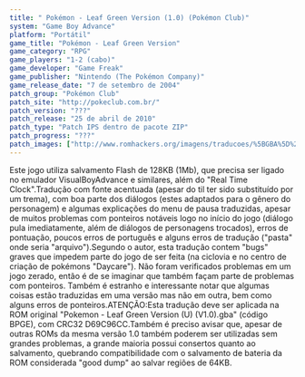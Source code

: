 ```yaml
---
title: " Pokémon - Leaf Green Version (1.0) (Pokémon Club)"
system: "Game Boy Advance"
platform: "Portátil"
game_title: "Pokémon - Leaf Green Version"
game_category: "RPG"
game_players: "1-2 (cabo)"
game_developer: "Game Freak"
game_publisher: "Nintendo (The Pokémon Company)"
game_release_date: "7 de setembro de 2004"
patch_group: "Pokémon Club"
patch_site: "http://pokeclub.com.br/"
patch_version: "???"
patch_release: "25 de abril de 2010"
patch_type: "Patch IPS dentro de pacote ZIP"
patch_progress: "???"
patch_images: ["http://www.romhackers.org/imagens/traducoes/%5BGBA%5D%20Pokemon%20-%20Leaf%20Green%20Version%20-%20Pokemon%20Club%20-%201.png","http://www.romhackers.org/imagens/traducoes/%5BGBA%5D%20Pokemon%20-%20Leaf%20Green%20Version%20-%20Pokemon%20Club%20-%202.png","http://www.romhackers.org/imagens/traducoes/%5BGBA%5D%20Pokemon%20-%20Leaf%20Green%20Version%20-%20Pokemon%20Club%20-%203.png"]
---
```

Este jogo utiliza salvamento Flash de 128KB (1Mb), que precisa ser ligado no emulador VisualBoyAdvance e similares, além do "Real Time Clock".Tradução com fonte acentuada (apesar do til ter sido substituído por um trema), com boa parte dos diálogos (estes adaptados para o gênero do personagem) e algumas explicações do menu de pausa traduzidas, apesar de muitos problemas com ponteiros notáveis logo no início do jogo (diálogo pula imediatamente, além de diálogos de personagens trocados), erros de pontuação, poucos erros de português e alguns erros de tradução ("pasta" onde seria "arquivo").Segundo o autor, esta tradução contem "bugs" graves que impedem parte do jogo de ser feita (na ciclovia e no centro de criação de pokémons "Daycare"). Não foram verificados problemas em um jogo zerado, então é de se imaginar que também façam parte de problemas com ponteiros. Também é estranho e interessante notar que algumas coisas estão traduzidas em uma versão mas não em outra, bem como alguns erros de ponteiros.ATENÇÃO:Esta tradução deve ser aplicada na ROM original "Pokemon - Leaf Green Version (U) (V1.0).gba" (código BPGE), com CRC32 D69C96CC.Também é preciso avisar que, apesar de outras ROMs da mesma versão 1.0 também poderem ser utilizadas sem grandes problemas, a grande maioria possui consertos quanto ao salvamento, quebrando compatibilidade com o salvamento de bateria da ROM considerada "good dump" ao salvar regiões de 64KB.